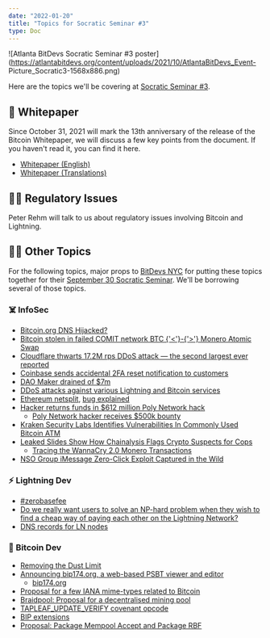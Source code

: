 ```yaml
---
date: "2022-01-20"
title: "Topics for Socratic Seminar #3"
type: Doc
---
```


![Atlanta BitDevs Socratic Seminar #3
poster](https://atlantabitdevs.org/content/uploads/2021/10/AtlantaBitDevs_Event-
Picture_Socratic3-1568x886.png)

Here are the topics we'll be covering at [Socratic Seminar
#3](https://www.meetup.com/atlantabitdevs/events/279332744/).

## 🎃 Whitepaper

Since October 31, 2021 will mark the 13th anniversary of the release of the
Bitcoin Whitepaper, we will discuss a few key points from the document. If you
haven't read it, you can find it here.

  * <a href="https://bitcoin.org/bitcoin.pdf">Whitepaper (English)</a>
  * <a href="https://bitcoin.org/en/bitcoin-paper">Whitepaper (Translations)</a>

## 👮‍♂️ Regulatory Issues

Peter Rehm will talk to us about regulatory issues involving Bitcoin and
Lightning.

## 🤷‍♀️ Other Topics

For the following topics, major props to <a href="https://bitdevs.org/">BitDevs NYC</a>
for putting these topics together for their [September 30 Socratic
Seminar](https://bitdevs.org/2021-09-30-socratic-seminar-104). We'll be
borrowing several of those topics.

### ☠️ InfoSec

  * <a href="https://www.bleepingcomputer.com/news/security/bitcoinorg-hackers-steal-17-000-in-double-your-cash-scam/">Bitcoin.org DNS Hijacked?</a>
  * <a href="https://www.reddit.com/r/Monero/comments/pb3f5a/sooo_i_lost_003_btc_trying_to_complete_an_atomic/">Bitcoin stolen in failed COMIT network BTC {'<'}-{'>'} Monero Atomic Swap</a>
  * <a href="https://blog.cloudflare.com/cloudflare-thwarts-17-2m-rps-ddos-attack-the-largest-ever-reported/">Cloudflare thwarts 17.2M rps DDoS attack — the second largest ever reported</a>
  * <a href="https://status.coinbase.com/incidents/pnjdv0f167rk">Coinbase sends accidental 2FA reset notification to customers</a>
  * <a href="https://medium.com/daomaker/dao-maker-statement-thursday-12th-of-august-2c3bb0d1bb69">DAO Maker drained of $7m</a>
  * <a href="https://twitter.com/BTCGandalf/status/1435293555942113287?s=20">DDoS attacks against various Lightning and Bitcoin services</a>
  * <a href="https://www.theblockcrypto.com/post/115822/bug-impacting-over-50-of-ethereum-clients-leads-to-fork">Ethereum netsplit</a>, <a href="https://twitter.com/kelvinfichter/status/1431336698911338496">bug explained</a>
  * <a href="https://blog.chainalysis.com/reports/poly-network-hack-august-2021">Hacker returns funds in $612 million Poly Network hack</a>
    * <a href="https://www.bleepingcomputer.com/news/security/hacker-gets-500k-reward-for-returning-stolen-cryptocurrency/">Poly Network hacker receives $500k bounty</a>
  * <a href="https://blog.kraken.com/post/11263/kraken-security-labs-identifies-vulnerabilities-in-commonly-used-bitcoin-atm/">Kraken Security Labs Identifies Vulnerabilities In Commonly Used Bitcoin ATM</a>
  * <a href="https://www.coindesk.com/business/2021/09/21/leaked-slides-show-how-chainalysis-flags-crypto-suspects-for-cops/">Leaked Slides Show How Chainalysis Flags Crypto Suspects for Cops</a>
    * <a href="https://medium.com/@nbax/tracing-the-wannacry-2-0-monero-transactions-d8c1e5129dc1">Tracing the WannaCry 2.0 Monero Transactions</a>
  * <a href="https://citizenlab.ca/2021/09/forcedentry-nso-group-imessage-zero-click-exploit-captured-in-the-wild/">NSO Group iMessage Zero-Click Exploit Captured in the Wild</a>

### ⚡️ Lightning Dev

  * <a href="https://lists.linuxfoundation.org/pipermail/lightning-dev/2021-August/003174.html">#zerobasefee</a>
  * <a href="https://lists.linuxfoundation.org/pipermail/lightning-dev/2021-August/003203.html">Do we really want users to solve an NP-hard problem when they wish to find a cheap way of paying each other on the Lightning Network?</a>
  * <a href="https://lists.linuxfoundation.org/pipermail/lightning-dev/2021-September/003224.html">DNS records for LN nodes</a>

### 🦡 Bitcoin Dev

  * <a href="https://lists.linuxfoundation.org/pipermail/bitcoin-dev/2021-August/019307.html">Removing the Dust Limit</a>
  * <a href="https://lists.linuxfoundation.org/pipermail/bitcoin-dev/2021-August/019355.html">Announcing bip174.org, a web-based PSBT viewer and editor</a>
    * <a href="https://bip174.org">bip174.org</a>
  * <a href="https://lists.linuxfoundation.org/pipermail/bitcoin-dev/2021-August/019385.html">Proposal for a few IANA mime-types related to Bitcoin</a>
  * <a href="https://lists.linuxfoundation.org/pipermail/bitcoin-dev/2021-August/019371.html">Braidpool: Proposal for a decentralised mining pool</a>
  * <a href="https://lists.linuxfoundation.org/pipermail/bitcoin-dev/2021-September/019419.html">TAPLEAF_UPDATE_VERIFY covenant opcode</a>
  * <a href="https://lists.linuxfoundation.org/pipermail/bitcoin-dev/2021-September/019457.html">BIP extensions</a>
  * <a href="https://lists.linuxfoundation.org/pipermail/bitcoin-dev/2021-September/019464.html">Proposal: Package Mempool Accept and Package RBF</a>